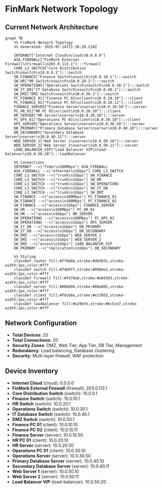 # FinMark Network Topology

## Current Network Architecture

```mermaid
graph TB
    %% FinMark Network Topology
    %% Generated: 2025-07-14T21:36:28.210Z

    INTERNET["Internet Cloud\ncloud\n0.0.0.0"]
    ASA_FIREWALL["FinMark External Firewall\nfirewall\n203.0.113.1"]:::firewall
    CORE_L3_SWITCH["Core Distribution Switch\nswitch\n10.0.0.1"]:::switch
    SW_FINANCE["Finance Switch\nswitch\n10.0.10.1"]:::switch
    SW_HR["HR Switch\nswitch\n10.0.20.1"]:::switch
    SW_OPERATIONS["Operations Switch\nswitch\n10.0.30.1"]:::switch
    SW_IT_DB["IT Database Switch\nswitch\n10.0.40.1"]:::switch
    SW_DMZ["DMZ Switch\nswitch\n10.0.50.1"]:::switch
    PC_FINANCE_01["Finance PC 01\nclient\n10.0.10.10"]:::client
    PC_FINANCE_02["Finance PC 02\nclient\n10.0.10.11"]:::client
    FINANCE_SERVER["Finance Server\nserver\n10.0.10.50"]:::server
    PC_HR_01["HR PC 01\nclient\n10.0.20.10"]:::client
    HR_SERVER["HR Server\nserver\n10.0.20.50"]:::server
    PC_OPS_01["Operations PC 01\nclient\n10.0.30.10"]:::client
    OPS_SERVER["Operations Server\nserver\n10.0.30.50"]:::server
    DB_PRIMARY["Primary Database Server\nserver\n10.0.40.10"]:::server
    DB_SECONDARY["Secondary Database Server\nserver\n10.0.40.11"]:::server
    WEB_SERVER_1["Web Server 1\nserver\n10.0.50.10"]:::server
    WEB_SERVER_2["Web Server 2\nserver\n10.0.50.11"]:::server
    LOAD_BALANCER_VIP["Load Balancer VIP\nload-balancer\n10.0.50.20"]:::loadbalancer

    %% Connections
    INTERNET -->|"fiber\n100Mbps"| ASA_FIREWALL
    ASA_FIREWALL -->|"ethernet\n1Gbps"| CORE_L3_SWITCH
    CORE_L3_SWITCH -->|"trunk\n1Gbps"| SW_FINANCE
    CORE_L3_SWITCH -->|"trunk\n1Gbps"| SW_HR
    CORE_L3_SWITCH -->|"trunk\n1Gbps"| SW_OPERATIONS
    CORE_L3_SWITCH -->|"trunk\n1Gbps"| SW_IT_DB
    CORE_L3_SWITCH -->|"trunk\n1Gbps"| SW_DMZ
    SW_FINANCE -->|"access\n100Mbps"| PC_FINANCE_01
    SW_FINANCE -->|"access\n100Mbps"| PC_FINANCE_02
    SW_FINANCE -->|"access\n1Gbps"| FINANCE_SERVER
    SW_HR -->|"access\n100Mbps"| PC_HR_01
    SW_HR -->|"access\n1Gbps"| HR_SERVER
    SW_OPERATIONS -->|"access\n100Mbps"| PC_OPS_01
    SW_OPERATIONS -->|"access\n1Gbps"| OPS_SERVER
    SW_IT_DB -->|"access\n1Gbps"| DB_PRIMARY
    SW_IT_DB -->|"access\n1Gbps"| DB_SECONDARY
    SW_DMZ -->|"access\n1Gbps"| WEB_SERVER_1
    SW_DMZ -->|"access\n1Gbps"| WEB_SERVER_2
    SW_DMZ -->|"access\n1Gbps"| LOAD_BALANCER_VIP
    DB_PRIMARY -->|"replication\n1Gbps"| DB_SECONDARY

    %% Styling
    classDef router fill:#ff6b6b,stroke:#d63031,stroke-width:2px,color:#fff
    classDef switch fill:#74b9ff,stroke:#0984e3,stroke-width:2px,color:#fff
    classDef firewall fill:#fd79a8,stroke:#e84393,stroke-width:2px,color:#fff
    classDef server fill:#00b894,stroke:#00a085,stroke-width:2px,color:#fff
    classDef client fill:#fdcb6e,stroke:#e17055,stroke-width:2px,color:#fff
    classDef loadbalancer fill:#a29bfe,stroke:#6c5ce7,stroke-width:2px,color:#fff

```

## Network Configuration

- **Total Devices**: 20
- **Total Connections**: 20
- **Security Zones**: DMZ, Web Tier, App Tier, DB Tier, Management
- **Redundancy**: Load balancing, Database clustering
- **Security**: Multi-layer firewall, WAF protection

## Device Inventory

- **Internet Cloud** (cloud): 0.0.0.0
- **FinMark External Firewall** (firewall): 203.0.113.1
- **Core Distribution Switch** (switch): 10.0.0.1
- **Finance Switch** (switch): 10.0.10.1
- **HR Switch** (switch): 10.0.20.1
- **Operations Switch** (switch): 10.0.30.1
- **IT Database Switch** (switch): 10.0.40.1
- **DMZ Switch** (switch): 10.0.50.1
- **Finance PC 01** (client): 10.0.10.10
- **Finance PC 02** (client): 10.0.10.11
- **Finance Server** (server): 10.0.10.50
- **HR PC 01** (client): 10.0.20.10
- **HR Server** (server): 10.0.20.50
- **Operations PC 01** (client): 10.0.30.10
- **Operations Server** (server): 10.0.30.50
- **Primary Database Server** (server): 10.0.40.10
- **Secondary Database Server** (server): 10.0.40.11
- **Web Server 1** (server): 10.0.50.10
- **Web Server 2** (server): 10.0.50.11
- **Load Balancer VIP** (load-balancer): 10.0.50.20
